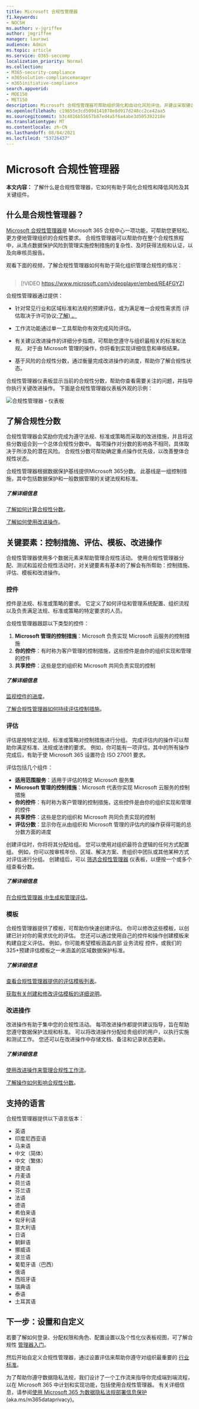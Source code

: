 ```yaml
---
title: Microsoft 合规性管理器
f1.keywords:
- NOCSH
ms.author: v-jgriffee
author: jmgriffee
manager: laurawi
audience: Admin
ms.topic: article
ms.service: O365-seccomp
localization_priority: Normal
ms.collection:
- M365-security-compliance
- m365solution-compliancemanager
- m365initiative-compliance
search.appverid:
- MOE150
- MET150
description: Microsoft 合规性管理器可帮助组织简化和自动化风险评估，并建议采取建议操作来帮助应对风险。
ms.openlocfilehash: c19655e3cd509d141878e8d917d248cc2ce42aa5
ms.sourcegitcommit: b3c4816b55657b87ed4a5f6a4abe3d505392218e
ms.translationtype: MT
ms.contentlocale: zh-CN
ms.lasthandoff: 08/04/2021
ms.locfileid: "53726437"
---
```

# <a name="microsoft-compliance-manager"></a>Microsoft 合规性管理器

**本文内容：** 了解什么是合规性管理器，它如何有助于简化合规性和降低风险及其关键组件。

## <a name="what-is-compliance-manager"></a>什么是合规性管理器？

[Microsoft 合规性管理器](https://compliance.microsoft.com/compliancemanager)是 Microsoft 365 合规中心一[](microsoft-365-compliance-center.md)项功能，可帮助您更轻松、更方便地管理组织的合规性要求。 合规性管理器可以帮助你在整个合规性旅程中，从清点数据保护风险到管理实施控制措施的复杂性、及时获得法规和认证，以及向审核员报告。

观看下面的视频，了解合规性管理器如何有助于简化组织管理合规性的情况：
<br>
<br>
>[!VIDEO https://www.microsoft.com/videoplayer/embed/RE4FGYZ]

合规性管理器通过提供：

- 针对常见行业和区域标准和法规的预建评估，或为满足唯一合规性需求而 (评估取决于许可协议;[了解) 。](/office365/servicedescriptions/microsoft-365-service-descriptions/microsoft-365-tenantlevel-services-licensing-guidance/microsoft-365-security-compliance-licensing-guidance)

- 工作流功能通过单一工具帮助你有效完成风险评估。

- 有关建议改进操作的详细分步指南，可帮助您遵守与组织最相关的标准和法规。 对于由 Microsoft 管理的操作，你将看到实现详细信息和审核结果。

- 基于风险的合规性分数，通过衡量完成改进操作的进度，帮助你了解合规性状态。

合规性管理器仪表板显示当前的合规性分数，帮助你查看需要关注的问题，并指导你执行关键改进操作。 下面是合规性管理器仪表板外观的示例：

![合规性管理器 - 仪表板](../media/compliance-manager-dashboard.png "合规性管理器仪表板")

## <a name="understanding-your-compliance-score"></a>了解合规性分数

合规性管理器会奖励你完成为遵守法规、标准或策略而采取的改进措施，并且将这些分数组合到一个总体合规性分数中。 每项操作对分数的影响各不相同，具体取决于所涉及的潜在风险。 合规性分数可帮助确定重点操作优先级，以改善整体合规性状态。

合规性管理器根据数据保护基线提供Microsoft 365分数。 此基线是一组控制措施，其中包括数据保护和一般数据管理的关键法规和标准。

##### <a name="learn-more"></a>了解详细信息

[了解如何计算合规性分数](compliance-score-calculation.md)。

[了解如何使用改进操作](compliance-manager-improvement-actions.md)。

## <a name="key-elements-controls-assessments-templates-improvement-actions"></a>关键要素：控制措施、评估、模板、改进操作

合规性管理器使用多个数据元素来帮助管理合规性活动。 使用合规性管理器分配、测试和监视合规性活动时，对关键要素有基本的了解会有所帮助：控制措施、评估、模板和改进操作。

### <a name="controls"></a>控件

控件是法规、标准或策略的要求。 它定义了如何评估和管理系统配置、组织流程以及负责满足法规、标准或策略的特定要求的人员。

合规性管理器跟踪以下类型的控件：

1. **Microsoft 管理的控制措施**：Microsoft 负责实现 Microsoft 云服务的控制措施
2. **你的控件**：有时称为客户管理的控制措施，这些控件是由你的组织实现和管理的控件
3. **共享控件**：这些是您的组织和 Microsoft 共同负责实现的控制

##### <a name="learn-more"></a>了解详细信息

[监视控件的进度](compliance-manager-assessments.md#monitor-assessment-progress-and-controls)。

[了解合规性管理器如何持续评估控制措施](compliance-score-calculation.md#how-compliance-manager-continuously-assesses-controls)。

### <a name="assessments"></a>评估

评估是按特定法规、标准或策略对控制措施进行分组。 完成评估内的操作可以帮助你满足标准、法规或法律的要求。 例如，你可能有一项评估，其中的所有操作完成后，有助于使 Microsoft 365 设置符合 ISO 27001 要求。

评估包括几个组件：

- **适用范围服务**：适用于评估的特定 Microsoft 服务集
- **Microsoft 管理的控制措施**：Microsoft 代表你实现 Microsoft 云服务的控制措施
- **你的控件**：有时称为客户管理的控制措施，这些控件是由你的组织实现和管理的控件
- **共享控件**：这些是您的组织和 Microsoft 共同负责实现的控制
- **评估分数**：显示你在从由组织和 Microsoft 管理的评估内的操作获得可能的总分数方面的进度

创建评估时，你将将其分配给组。 您可以使用对组织最符合逻辑的任何方式配置组。 例如，你可以按审核年份、区域、解决方案、贵组织中团队或其他某种方式对评估进行分组。 创建组后，可以 [筛选合规性管理器](compliance-manager-setup.md#filtering-your-dashboard-view) 仪表板，以便按一个或多个组查看分数。

##### <a name="learn-more"></a>了解详细信息

[在合规性管理器 中生成和管理评估](compliance-manager-assessments.md)。

### <a name="templates"></a>模板

合规性管理器提供了模板，可帮助你快速创建评估。 你可以修改这些模板，以创建已针对你的需求优化的评估。 您还可以通过使用自己的控件和操作创建模板来构建自定义评估。 例如，你可能希望模板涵盖内部 业务流程 控件，或我们的 325+预建评估模板之一未涵盖的区域数据保护标准。

##### <a name="learn-more"></a>了解详细信息

[查看合规性管理器提供的评估模板列表](compliance-manager-templates-list.md)。

[获取有关创建和修改评估模板的详细说明](compliance-manager-templates.md)。

### <a name="improvement-actions"></a>改进操作

改进操作有助于集中您的合规性活动。 每项改进操作都提供建议指导，旨在帮助您遵守数据保护法规和标准。 可以将改进操作分配给贵组织的用户，以执行实施和测试工作。 您还可以在改进操作中存储文档、备注和记录状态更新。

##### <a name="learn-more"></a>了解详细信息

[使用改进操作来管理合规性工作流](compliance-manager-improvement-actions.md)。

[了解操作如何影响合规性分数](compliance-score-calculation.md#action-types-and-points)。

## <a name="supported-languages"></a>支持的语言

合规性管理器提供以下语言版本：

- 英语
- 印度尼西亚语
- 马来语
- 中文（简体）
- 中文（繁体）
- 捷克语
- 丹麦语
- 荷兰语
- 芬兰语
- 法语
- 德语
- 希伯来语
- 匈牙利语
- 意大利语
- 日语
- 朝鲜语
- 挪威语
- 波兰语
- 葡萄牙语（巴西）
- 俄语
- 西班牙语
- 瑞典语
- 泰语
- 土耳其语

## <a name="next-steps-set-up-and-customize"></a>下一步：设置和自定义

若要了解如何登录、分配权限和角色、配置设置以及个性化仪表板视图，可了解合规性 [管理器入门](compliance-manager-setup.md)。

然后开始自定义合规性管理器，通过设置评估来帮助你遵守对组织最重要的 [行业标准](compliance-manager-assessments.md)。

为了帮助你遵守数据隐私法规，我们设计了一个工作流来指导你完成端到端流程，以在 Microsoft 365 中计划和实现功能，包括使用合规性管理器。 有关详细信息，请参阅[使用 Microsoft 365 为数据隐私法规部署信息保护](../solutions/information-protection-deploy.md) (aka.ms/m365dataprivacy)。 
